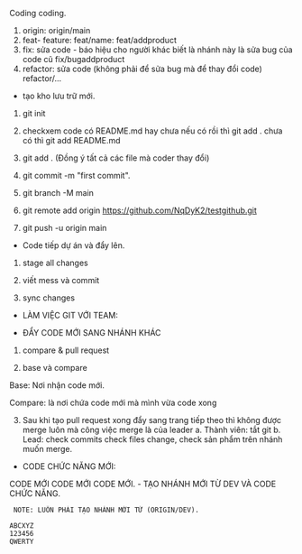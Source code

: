 Coding coding.

1. origin: origin/main
2. feat- feature: feat/name: feat/addproduct 
3. fix: sửa code - báo hiệu cho người khác biết là nhánh này là sửa bug của code cũ fix/bugaddproduct
4. refactor: sửa code (không phải để sửa bug mà để thay đổi code) refactor/...

- tạo kho lưu trữ mới.

1. git init 

2. checkxem code  có README.md hay chưa nếu có rồi thì git add . chưa có thì git add README.md

3. git add . (Đồng ý tất cả các file mà coder thay đổi)

4. git commit -m "first commit".

5. git branch -M main

6. git remote add origin https://github.com/NqDyK2/testgithub.git

7. git push -u origin main 

- Code tiếp dự án và đẩy lên.

1. stage all changes

2. viết mess và commit 

3. sync changes

+ LÀM VIỆC GIT VỚI TEAM:

 - ĐẨY CODE MỚI SANG NHÁNH KHÁC

 1. compare & pull request

 2. base và compare

 Base: Nơi nhận code mới.

 Compare: là nơi chứa code mới mà mình vừa code xong 

 3. Sau khi tạo pull request xong đẩy sang trang tiếp theo thì không được merge luôn mà công việc merge là của leader
    a. Thành viên: tắt git 
    b. Lead: check commits check files change, check sản phẩm trên nhánh muốn merge.


- CODE CHỨC NĂNG MỚI:

CODE MỚI CODE MỚI CODE MỚI.
     - TẠO NHÁNH MỚI TỪ DEV VÀ CODE CHỨC NĂNG.

     NOTE: LUÔN PHẢI TẠO NHÁNH MỚI TỪ (ORIGIN/DEV).

    ABCXYZ
    123456
    QWERTY